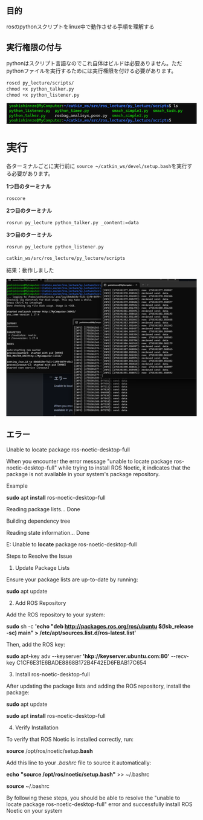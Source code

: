 ## 目的

rosのpythonスクリプトをlinux中で動作させる手順を理解する


## 実行権限の付与

pythonはスクリプト言語なのでこれ自体はビルドは必要ありません。ただpythonファイルを実行するためには実行権限を付ける必要があります。

```shell
roscd py_lecture/scripts/
chmod +x python_talker.py 
chmod +x python_listener.py 
```

![1755299927611](image/explanation/1755299927611.png)


# 実行

各ターミナルごとに実行前に `source ~/catkin_ws/devel/setup.bash`を実行する必要があります。

**1つ目のターミナル**

```shell
roscore
```


**2つ目のターミナル**

```
rosrun py_lecture python_talker.py _content:=data
```

**3つ目のターミナル**

```
rosrun py_lecture python_listener.py
```


```shell
catkin_ws/src/ros_lecture/py_lecture/scripts
```


結果：動作しました

![1755301610778](image/explanation/1755301610778.png)


## エラー

Unable to locate package ros-noetic-desktop-full



When you encounter the error message "unable to locate package ros-noetic-desktop-full" while trying to install ROS Noetic, it indicates that the package is not available in your system's package repository.

Example

**sudo** apt **install** ros-noetic-desktop-full

Reading package lists... Done

Building dependency tree

Reading state information... Done

E: Unable to **locate** package ros-noetic-desktop-full

Steps to Resolve the Issue

1. Update Package Lists

Ensure your package lists are up-to-date by running:

**sudo** apt update

2. Add ROS Repository

Add the ROS repository to your system:

**sudo** sh -c **'echo "deb http://packages.ros.org/ros/ubuntu $(lsb_release -sc) main" > /etc/apt/sources.list.d/ros-latest.list'**

Then, add the ROS key:

**sudo** apt-key adv --keyserver **'hkp://keyserver.ubuntu.com:80'** --recv-key C1CF6E31E6BADE8868B172B4F42ED6FBAB17C654

3. Install ros-noetic-desktop-full

After updating the package lists and adding the ROS repository, install the package:

**sudo** apt update

**sudo** apt **install** ros-noetic-desktop-full

4. Verify Installation

To verify that ROS Noetic is installed correctly, run:

**source** /opt/ros/noetic/setup.**bash**

Add this line to your *.bashrc* file to source it automatically:

**echo** **"source /opt/ros/noetic/setup.bash"** >> ~/.bashrc

**source** ~/.bashrc

By following these steps, you should be able to resolve the "unable to locate package ros-noetic-desktop-full" error and successfully install ROS Noetic on your system

